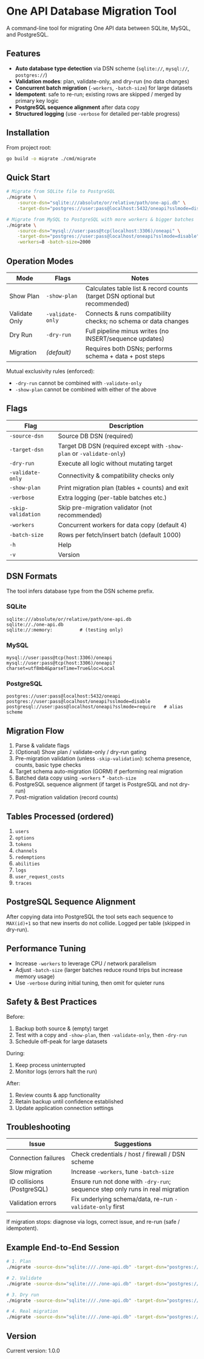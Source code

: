# One API Database Migration Tool

A command-line tool for migrating One API data between SQLite, MySQL, and PostgreSQL.

## Features

- **Auto database type detection** via DSN scheme (`sqlite://`, `mysql://`, `postgres://`)
- **Validation modes**: plan, validate-only, and dry-run (no data changes)
- **Concurrent batch migration** (`-workers`, `-batch-size`) for large datasets
- **Idempotent**: safe to re-run; existing rows are skipped / merged by primary key logic
- **PostgreSQL sequence alignment** after data copy
- **Structured logging** (use `-verbose` for detailed per-table progress)

## Installation

From project root:

```bash
go build -o migrate ./cmd/migrate
```

## Quick Start

```bash
# Migrate from SQLite file to PostgreSQL
./migrate \
    -source-dsn="sqlite:///absolute/or/relative/path/one-api.db" \
    -target-dsn="postgres://user:pass@localhost:5432/oneapi?sslmode=disable"

# Migrate from MySQL to PostgreSQL with more workers & bigger batches
./migrate \
    -source-dsn="mysql://user:pass@tcp(localhost:3306)/oneapi" \
    -target-dsn="postgres://user:pass@localhost/oneapi?sslmode=disable" \
    -workers=8 -batch-size=2000
```

## Operation Modes

| Mode          | Flags            | Notes                                                                       |
| ------------- | ---------------- | --------------------------------------------------------------------------- |
| Show Plan     | `-show-plan`     | Calculates table list & record counts (target DSN optional but recommended) |
| Validate Only | `-validate-only` | Connects & runs compatibility checks; no schema or data changes             |
| Dry Run       | `-dry-run`       | Full pipeline minus writes (no INSERT/sequence updates)                     |
| Migration     | _(default)_      | Requires both DSNs; performs schema + data + post steps                     |

Mutual exclusivity rules (enforced):

- `-dry-run` cannot be combined with `-validate-only`
- `-show-plan` cannot be combined with either of the above

## Flags

| Flag               | Description                                                           |
| ------------------ | --------------------------------------------------------------------- |
| `-source-dsn`      | Source DB DSN (required)                                              |
| `-target-dsn`      | Target DB DSN (required except with `-show-plan` or `-validate-only`) |
| `-dry-run`         | Execute all logic without mutating target                             |
| `-validate-only`   | Connectivity & compatibility checks only                              |
| `-show-plan`       | Print migration plan (tables + counts) and exit                       |
| `-verbose`         | Extra logging (per-table batches etc.)                                |
| `-skip-validation` | Skip pre-migration validator (not recommended)                        |
| `-workers`         | Concurrent workers for data copy (default 4)                          |
| `-batch-size`      | Rows per fetch/insert batch (default 1000)                            |
| `-h`               | Help                                                                  |
| `-v`               | Version                                                               |

## DSN Formats

The tool infers database type from the DSN scheme prefix.

### SQLite

```text
sqlite:///absolute/or/relative/path/one-api.db
sqlite://./one-api.db
sqlite://:memory:          # (testing only)
```

### MySQL

```text
mysql://user:pass@tcp(host:3306)/oneapi
mysql://user:pass@tcp(host:3306)/oneapi?charset=utf8mb4&parseTime=True&loc=Local
```

### PostgreSQL

```text
postgres://user:pass@localhost:5432/oneapi
postgres://user:pass@localhost/oneapi?sslmode=disable
postgresql://user:pass@localhost/oneapi?sslmode=require   # alias scheme
```

## Migration Flow

1. Parse & validate flags
2. (Optional) Show plan / validate-only / dry-run gating
3. Pre-migration validation (unless `-skip-validation`): schema presence, counts, basic type checks
4. Target schema auto-migration (GORM) if performing real migration
5. Batched data copy using `-workers` \* `-batch-size`
6. PostgreSQL sequence alignment (if target is PostgreSQL and not dry-run)
7. Post-migration validation (record counts)

## Tables Processed (ordered)

1. `users`
2. `options`
3. `tokens`
4. `channels`
5. `redemptions`
6. `abilities`
7. `logs`
8. `user_request_costs`
9. `traces`

## PostgreSQL Sequence Alignment

After copying data into PostgreSQL the tool sets each sequence to `MAX(id)+1` so that new inserts do not collide. Logged per table (skipped in dry-run).

## Performance Tuning

- Increase `-workers` to leverage CPU / network parallelism
- Adjust `-batch-size` (larger batches reduce round trips but increase memory usage)
- Use `-verbose` during initial tuning, then omit for quieter runs

## Safety & Best Practices

Before:

1. Backup both source & (empty) target
2. Test with a copy and `-show-plan`, then `-validate-only`, then `-dry-run`
3. Schedule off-peak for large datasets

During:

1. Keep process uninterrupted
2. Monitor logs (errors halt the run)

After:

1. Review counts & app functionality
2. Retain backup until confidence established
3. Update application connection settings

## Troubleshooting

| Issue                      | Suggestions                                                                    |
| -------------------------- | ------------------------------------------------------------------------------ |
| Connection failures        | Check credentials / host / firewall / DSN scheme                               |
| Slow migration             | Increase `-workers`, tune `-batch-size`                                        |
| ID collisions (PostgreSQL) | Ensure run not done with `-dry-run`; sequence step only runs in real migration |
| Validation errors          | Fix underlying schema/data, re-run `-validate-only` first                      |

If migration stops: diagnose via logs, correct issue, and re-run (safe / idempotent).

## Example End-to-End Session

```bash
# 1. Plan
./migrate -source-dsn="sqlite:///./one-api.db" -target-dsn="postgres://user:pass@localhost/oneapi?sslmode=disable" -show-plan

# 2. Validate
./migrate -source-dsn="sqlite:///./one-api.db" -target-dsn="postgres://user:pass@localhost/oneapi?sslmode=disable" -validate-only

# 3. Dry run
./migrate -source-dsn="sqlite:///./one-api.db" -target-dsn="postgres://user:pass@localhost/oneapi?sslmode=disable" -dry-run -verbose

# 4. Real migration
./migrate -source-dsn="sqlite:///./one-api.db" -target-dsn="postgres://user:pass@localhost/oneapi?sslmode=disable" -workers=6 -batch-size=1500 -verbose
```

## Version

Current version: 1.0.0
